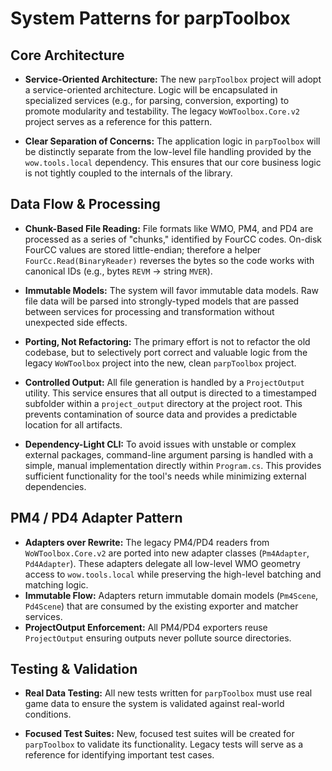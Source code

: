 # System Patterns for parpToolbox

## Core Architecture
- **Service-Oriented Architecture:** The new `parpToolbox` project will adopt a service-oriented architecture. Logic will be encapsulated in specialized services (e.g., for parsing, conversion, exporting) to promote modularity and testability. The legacy `WoWToolbox.Core.v2` project serves as a reference for this pattern.

- **Clear Separation of Concerns:** The application logic in `parpToolbox` will be distinctly separate from the low-level file handling provided by the `wow.tools.local` dependency. This ensures that our core business logic is not tightly coupled to the internals of the library.

## Data Flow & Processing
- **Chunk-Based File Reading:** File formats like WMO, PM4, and PD4 are processed as a series of "chunks," identified by FourCC codes. On-disk FourCC values are stored little-endian; therefore a helper `FourCc.Read(BinaryReader)` reverses the bytes so the code works with canonical IDs (e.g., bytes `REVM` → string `MVER`).

- **Immutable Models:** The system will favor immutable data models. Raw file data will be parsed into strongly-typed models that are passed between services for processing and transformation without unexpected side effects.

- **Porting, Not Refactoring:** The primary effort is not to refactor the old codebase, but to selectively port correct and valuable logic from the legacy `WoWToolbox` project into the new, clean `parpToolbox` project.

- **Controlled Output:** All file generation is handled by a `ProjectOutput` utility. This service ensures that all output is directed to a timestamped subfolder within a `project_output` directory at the project root. This prevents contamination of source data and provides a predictable location for all artifacts.

- **Dependency-Light CLI:** To avoid issues with unstable or complex external packages, command-line argument parsing is handled with a simple, manual implementation directly within `Program.cs`. This provides sufficient functionality for the tool's needs while minimizing external dependencies.

## PM4 / PD4 Adapter Pattern
- **Adapters over Rewrite:** The legacy PM4/PD4 readers from `WoWToolbox.Core.v2` are ported into new adapter classes (`Pm4Adapter`, `Pd4Adapter`). These adapters delegate all low-level WMO geometry access to `wow.tools.local` while preserving the high-level batching and matching logic.
- **Immutable Flow:** Adapters return immutable domain models (`Pm4Scene`, `Pd4Scene`) that are consumed by the existing exporter and matcher services.
- **ProjectOutput Enforcement:** All PM4/PD4 exporters reuse `ProjectOutput` ensuring outputs never pollute source directories.

## Testing & Validation
- **Real Data Testing:** All new tests written for `parpToolbox` must use real game data to ensure the system is validated against real-world conditions.

- **Focused Test Suites:** New, focused test suites will be created for `parpToolbox` to validate its functionality. Legacy tests will serve as a reference for identifying important test cases.
